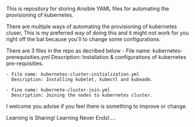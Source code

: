 This is repository for storing Ansible YAML files for automating the provisioning of kubernetes.

There are multiple ways of automating the provisioning of kubernetes cluser, This is my preferred way of doing this and 
it might not work for you right off the bat because you'll to change some configurations.

There are 3 files in the repo as decribed below
    - File name: kubernetes-prerequisities.yml
      Description: Installation & configurations of kubernetes pre-requisities.

    - File name: kubernetes-cluster-initialization.yml
      Description: Installing kubelet, kubectl and kubeadm.

    - Fine name: kubernete-cluster-join.yml
      Description: Joining the nodes to kubernetes cluster.

I welcome you advise if you feel there is something to improve or change.

Learning is Sharing! Learning Never Ends!....